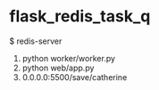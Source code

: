 # flask_redis_task_q

$ redis-server
1. python worker/worker.py
2. python web/app.py
3. 0.0.0.0:5500/save/catherine
